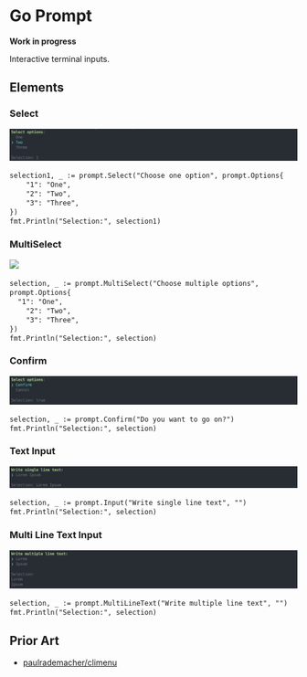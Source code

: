 # Go Prompt

**Work in progress**

Interactive terminal inputs.

## Elements

### Select

![](docs/screenshot-select.jpg)

```
selection1, _ := prompt.Select("Choose one option", prompt.Options{
	"1": "One",
	"2": "Two",
	"3": "Three",
})
fmt.Println("Selection:", selection1)
```

### MultiSelect

![](docs/screnshot-multi-select.jpg)

```
selection, _ := prompt.MultiSelect("Choose multiple options", prompt.Options{
  "1": "One",
	"2": "Two",
	"3": "Three",
})
fmt.Println("Selection:", selection)
```

### Confirm

![](docs/screenshot-confirm.jpg)

```
selection, _ := prompt.Confirm("Do you want to go on?")
fmt.Println("Selection:", selection)
```

### Text Input

![](docs/screenshot-text.jpg)

```
selection, _ := prompt.Input("Write single line text", "")
fmt.Println("Selection:", selection)
```

### Multi Line Text Input

![](docs/screenshot-multi-select.jpg)

```
selection, _ := prompt.MultiLineText("Write multiple line text", "")
fmt.Println("Selection:", selection)
```


## Prior Art

- [paulrademacher/climenu](https://github.com/paulrademacher/climenu)